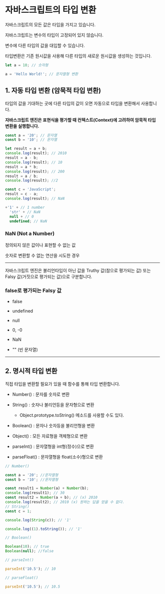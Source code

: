 # 자바스크립트의 타입 변환

자바스크립트의 모든 값은 타입을 가지고 있습니다.

자바스크립트는 변수의 타입이 고정되어 있지 않습니다.

변수에 다른 타입의 값을 대입할 수 있습니다.

타입변환은 기존 원시값을 사용해 다른 타입의 새로운 원시값을 생성하는 것입니다.

```js
let a = 10; // 숫자형

a = 'Hello World!'; // 문자열형 변환
```

## 1. 자동 타입 변환 (암묵적 타입 변환)

타입의 값을 기대하는 곳에 다른 타입의 값이 오면 자동으로 타입을 변환해서 사용합니다.

**자바스크립트 엔진은 표현식을 평가할 때 컨텍스트(Context)에 고려하여 암묵적 타입 변환을 실행합니다.**

```js
const a = '20'; // 문자열
const b = '10'; // 문자열

let result = a + b;
console.log(result); // 2010
result = a - b;
console.log(result); // 10
result = a * b;
console.log(result); // 200
result = a / b;
console.log(result); //2

const c = 'JavaScript';
result = c - a;
console.log(result); // NaN

+'1' + // 1 number
  'str' + // NaN
  null + // 0
  undefined; // NaN
```

### NaN (Not a Number)

정의되지 않은 값이나 표현할 수 없는 값

숫자로 변환할 수 없는 연산을 시도한 경우

---

자바스크립트 엔진은 불리언타입이 아닌 값을 Truthy 값(참으로 평가되는 값) 또는 Falsy 값(거짓으로 평가되는 값)으로 구분합니다.

### false로 평가되는 Falsy 값

- false

- undefined

- null

- 0, -0

- NaN

- "" (빈 문자열)

---

## 2. 명시적 타입 변환

직접 타입을 변환할 필요가 있을 때 함수를 통해 타입 변환합니다.

- Number() : 문자를 숫자로 변환

- String() : 숫자나 불리언등을 문자형으로 변환

  - Object.prototype.toString() 메소드를 사용할 수도 있다.

- Boolean() : 문자나 숫자등을 불리언형을 변환

- Object() : 모든 자료형을 객체형으로 변환

- parseInt() : 문자열형을 int형(정수)으로 변환

- parseFloat() : 문자열형을 float(소수)형으로 변환

```js
// Number()

const a = '20'; //문자열형
const b = '10'; //문자열형

const result1 = Number(a) + Number(b);
console.log(result1); // 30
const result2 = Number(a + b); // (x) 2010
console.log(result2); // 2010 (x) 원하는 답을 얻을 수 없다.
// String()
const c = 1;

console.log(String(c)); // '1'

console.log((1).toString()); // '1'

// Boolean()

Boolean(10); // true
Boolean(null); //false

// parseInt()

parseInt('10.5'); // 10

// parseFloat()

parseInt('10.5'); // 10.5
```
